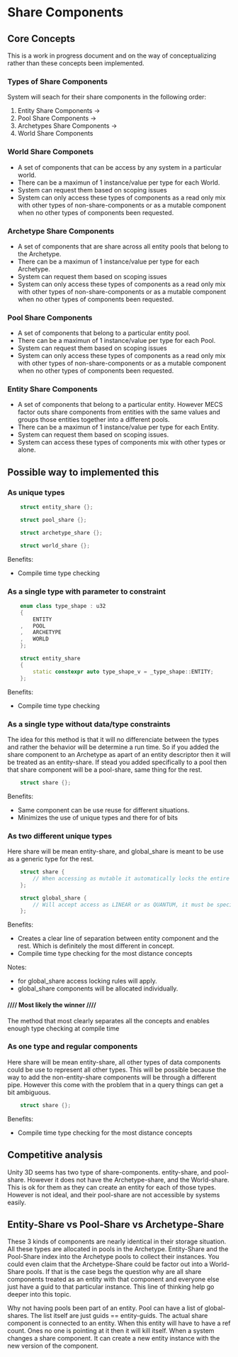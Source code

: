 # Share Components

## Core Concepts
This is a work in progress document and on the way of conceptualizing rather than these concepts been implemented.

### Types of Share Components
System will seach for their share components in the following order:
1. Entity Share Components -> 
2. Pool Share Components -> 
3. Archetypes Share Components -> 
4. World Share Components

### World Share Componets
- A set of components that can be access by any system in a particular world.
- There can be a maximun of 1 instance/value per type for each World.
- System can request them based on scoping issues
- System can only access these types of components as a read only mix with other types of non-share-components or 
as a mutable component when no other types of components been requested.

### Archetype Share Components
- A set of components that are share across all entity pools that belong to the Archetype.
- There can be a maximun of 1 instance/value per type for each Archetype.
- System can request them based on scoping issues
- System can only access these types of components as a read only mix with other types of non-share-components or 
as a mutable component when no other types of components been requested.

### Pool Share Components
- A set of components that belong to a particular entity pool.
- There can be a maximun of 1 instance/value per type for each Pool.
- System can request them based on scoping issues
- System can only access these types of components as a read only mix with other types of non-share-components or 
as a mutable component when no other types of components been requested.

### Entity Share Components
- A set of components that belong to a particular entity. However MECS factor outs share components 
from entities with the same values and groups those entities together into a different pools.
- There can be a maximun of 1 instance/value per type for each Entity.
- System can request them based on scoping issues.
- System can access these types of components mix with other types or alone.

## Possible way to implemented this

### As unique types

```c++
    struct entity_share {};

    struct pool_share {};

    struct archetype_share {};

    struct world_share {};
```
Benefits:
- Compile time type checking

### As a single type with parameter to constraint

```c++
    enum class type_shape : u32
    {
        ENTITY
    ,   POOL
    ,   ARCHETYPE
    ,   WORLD
    };

    struct entity_share 
    {
        static constexpr auto type_shape_v = _type_shape::ENTITY;
    };
```

Benefits:
- Compile time type checking

### As a single type without data/type constraints
The idea for this method is that it will no differenciate between the types and rather the behavior will be determine a run time.
So if you added the share component to an Archetype as apart of an entity descriptor then it will be treated as an entity-share.
If stead you added specifically to a pool then that share component will be a pool-share, same thing for the rest.

```c++
    struct share {};
```

Benefits:
- Same component can be use reuse for different situations.
- Minimizes the use of unique types and there for of bits

### As two different unique types
Here share will be mean entity-share, and global_share is meant to be use as a generic type for the rest.

```c++
    struct share {
        // When accessing as mutable it automatically locks the entire entity against structural changes
    };

    struct global_share {
        // Will accept access as LINEAR or as QUANTUM, it must be specified
    };
```

Benefits:
- Creates a clear line of separation between entity component and the rest. Which is definitely the most different in concept.
- Compile time type checking for the most distance concepts

Notes:
- for global_share access locking rules will apply.
- global_share components will be allocated individually.

#### //// Most likely the winner ////
The method that most clearly separates all the concepts and enables enough type checking at compile time

### As one type and regular components
Here share will be mean entity-share, all other types of data components could be use to represent all other types.
This will be possible because the way to add the non-entity-share components will be through a different pipe.
However this come with the problem that in a query things can get a bit ambiguous.

```c++
    struct share {};
```

Benefits:
- Compile time type checking for the most distance concepts

## Competitive analysis
Unity 3D seems has two type of share-components. entity-share, and pool-share. However it does not have the Archetype-share, and the World-share.
This is ok for them as they can create an entity for each of those types. However is not ideal, and their pool-share are not accessible by systems easily.


## Entity-Share vs Pool-Share vs Archetype-Share
These 3 kinds of components are nearly identical in their storage situation.
All these types are allocated in pools in the Archetype. Entity-Share and the Pool-Share index into the Archetype pools to collect their instances.
You could even claim that the Archetype-Share could be factor out into a World-Share pools. If that is the case begs the question why are all share components
treated as an entity with that component and everyone else just have a guid to that particular instance. This line of thinking help go deeper into this topic.


Why not having pools been part of an entity.
Pool can have a list of global-shares. The list itself are just guids == entity-guids.
The actual share component is connected to an entity.
When this entity will have to have a ref count. Ones no one is pointing at it then it will kill itself.
When a system changes a share component. It can create a new entity instance with the new version of the component.



